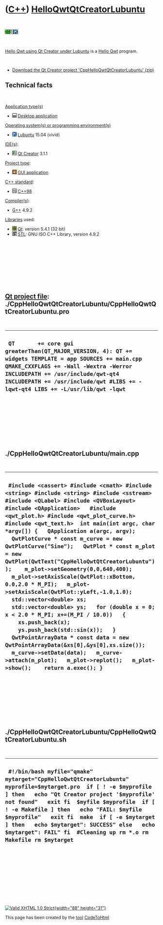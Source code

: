



 

 

 

 

 

([C++](Cpp.htm)) [HelloQwtQtCreatorLubuntu](CppHelloQwtQtCreatorLubuntu.htm)
============================================================================

 

![Qwt](PicQwt.png)![Qt
Creator](PicQtCreator.png)![Lubuntu](PicLubuntu.png)

 

[Hello Qwt using Qt Creator under
Lubuntu](CppHelloQwtQtCreatorLubuntu.htm) is a [Hello
Qwt](CppHelloQwt.htm) program.

 

-   [Download the Qt Creator project
    'CppHelloQwtQtCreatorLubuntu' (zip)](CppHelloQwtQtCreatorLubuntu.zip)

Technical facts
---------------

 

[Application type(s)](CppApplication.htm)

-   ![Desktop](PicDesktop.png) [Desktop
    application](CppDesktopApplication.htm)

[Operating system(s) or programming environment(s)](CppOs.htm)

-   ![Lubuntu](PicLubuntu.png) [Lubuntu](CppLubuntu.htm) 15.04 (vivid)

[IDE(s)](CppIde.htm):

-   ![Qt Creator](PicQtCreator.png) [Qt Creator](CppQtCreator.htm) 3.1.1

[Project type](CppQtProjectType.htm):

-   ![GUI](PicGui.png) [GUI application](CppGuiApplication.htm)

[C++ standard](CppStandard.htm):

-   ![C++98](PicCpp98.png) [C++98](Cpp98.htm)

[Compiler(s)](CppCompiler.htm):

-   [G++](CppGpp.htm) 4.9.2

[Libraries](CppLibrary.htm) used:

-   ![Qt](PicQt.png) [Qt](CppQt.htm): version 5.4.1 (32 bit)
-   ![STL](PicStl.png) [STL](CppStl.htm): GNU ISO C++ Library, version
    4.9.2

 

 

 

 

 

[Qt project file](CppQtProjectFile.htm): ./CppHelloQwtQtCreatorLubuntu/CppHelloQwtQtCreatorLubuntu.pro
------------------------------------------------------------------------------------------------------

 

  ------------------------------------------------------------------------------------------------------------------------------------------------------------------------------------------------------------------------------------------------------------------------
  ` QT       += core gui greaterThan(QT_MAJOR_VERSION, 4): QT += widgets TEMPLATE = app SOURCES += main.cpp QMAKE_CXXFLAGS += -Wall -Wextra -Werror INCLUDEPATH += /usr/include/qwt-qt4 INCLUDEPATH += /usr/include/qwt #LIBS += -lqwt-qt4 LIBS += -L/usr/lib/qwt -lqwt`
  ------------------------------------------------------------------------------------------------------------------------------------------------------------------------------------------------------------------------------------------------------------------------

 

 

 

 

 

./CppHelloQwtQtCreatorLubuntu/main.cpp
--------------------------------------

 

  ------------------------------------------------------------------------------------------------------------------------------------------------------------------------------------------------------------------------------------------------------------------------------------------------------------------------------------------------------------------------------------------------------------------------------------------------------------------------------------------------------------------------------------------------------------------------------------------------------------------------------------------------------------------------------------------------------------------------------------------------------------------------------------------------------------------------------------------------------------------------------------------------------------------------------------------------------------------------------------
  ` #include <cassert> #include <cmath> #include <string> #include <string> #include <sstream>  #include <QLabel> #include <QVBoxLayout> #include <QApplication>   #include <qwt_plot.h> #include <qwt_plot_curve.h> #include <qwt_text.h>  int main(int argc, char *argv[]) {   QApplication a(argc, argv);    QwtPlotCurve * const m_curve = new QwtPlotCurve("Sine");   QwtPlot * const m_plot = new QwtPlot(QwtText("CppHelloQwtQtCreatorLubuntu"));    m_plot->setGeometry(0,0,640,400);   m_plot->setAxisScale(QwtPlot::xBottom, 0.0,2.0 * M_PI);   m_plot->setAxisScale(QwtPlot::yLeft,-1.0,1.0);   std::vector<double> xs;   std::vector<double> ys;   for (double x = 0; x < 2.0 * M_PI; x+=(M_PI / 10.0))   {     xs.push_back(x);     ys.push_back(std::sin(x));   }   QwtPointArrayData * const data = new QwtPointArrayData(&xs[0],&ys[0],xs.size());   m_curve->setData(data);   m_curve->attach(m_plot);   m_plot->replot();   m_plot->show();    return a.exec(); }`
  ------------------------------------------------------------------------------------------------------------------------------------------------------------------------------------------------------------------------------------------------------------------------------------------------------------------------------------------------------------------------------------------------------------------------------------------------------------------------------------------------------------------------------------------------------------------------------------------------------------------------------------------------------------------------------------------------------------------------------------------------------------------------------------------------------------------------------------------------------------------------------------------------------------------------------------------------------------------------------------

 

 

 

 

 

./CppHelloQwtQtCreatorLubuntu/CppHelloQwtQtCreatorLubuntu.sh
------------------------------------------------------------

 

  ------------------------------------------------------------------------------------------------------------------------------------------------------------------------------------------------------------------------------------------------------------------------------------------------------------------------------------------------------------------------------------------------------------------------------
  ` #!/bin/bash myfile="qmake" mytarget="CppHelloQwtQtCreatorLubuntu" myprofile=$mytarget.pro  if [ ! -e $myprofile ] then   echo "Qt Creator project '$myprofile' not found"   exit fi  $myfile $myprofile  if [ ! -e Makefile ] then   echo "FAIL: $myfile $myprofile"   exit fi  make  if [ -e $mytarget ] then   echo $mytarget": SUCCESS" else   echo $mytarget": FAIL" fi  #Cleaning up rm *.o rm Makefile rm $mytarget`
  ------------------------------------------------------------------------------------------------------------------------------------------------------------------------------------------------------------------------------------------------------------------------------------------------------------------------------------------------------------------------------------------------------------------------------

 

 

 

 

 





 

[![Valid XHTML 1.0 Strict](valid-xhtml10.png){width="88"
height="31"}](http://validator.w3.org/check?uri=referer)

This page has been created by the [tool](Tools.htm)
[CodeToHtml](ToolCodeToHtml.htm)
